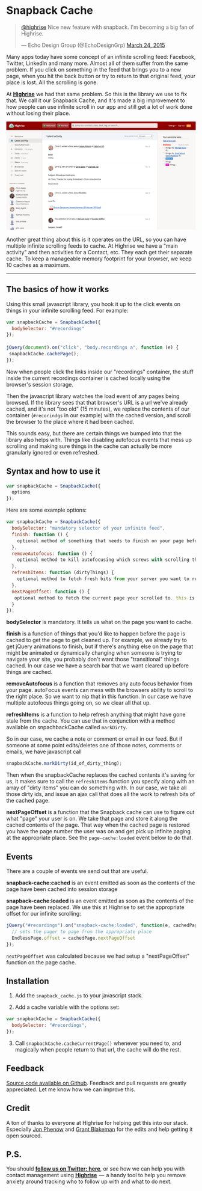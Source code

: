 Snapback Cache
===========

<blockquote class="twitter-tweet" data-lang="en"><p lang="en" dir="ltr"><a href="https://twitter.com/highrise">@highrise</a> Nice new feature with snapback. I&#39;m becoming a big fan of Highrise.</p>&mdash; Echo Design Group (@EchoDesignGrp) <a href="https://twitter.com/EchoDesignGrp/status/580408329530376192">March 24, 2015</a></blockquote>


Many apps today have some concept of an infinite scrolling feed: Facebook, Twitter, LinkedIn and many more. Almost all of them suffer from the same problem. If you click on something in the feed that brings you to a new page, when you hit the back button or try to return to that original feed, your place is lost. All the scrolling is gone. 

At [**Highrise**](http://highrisehq.com) we had that same problem. So this is the library we use to fix that. We call it our Snapback Cache, and it's made a big improvement to how people can use infinite scroll in our app and still get a lot of work done without losing their place. 

![](/demo.gif?raw=true)

Another great thing about this is it operates on the URL, so you can have multiple infinite scrolling feeds to cache. At Highrise we have a "main activity" and then activities for a Contact, etc. They each get their separate cache. To keep a manageable memory footprint for your browser, we keep 10 caches as a maximum. 

<hr/>

## The basics of how it works

Using this small javascript library, you hook it up to the click events on things in your infinite scrolling feed. For example: 

```javascript
var snapbackCache = SnapbackCache({
  bodySelector: "#recordings"
});

jQuery(document).on("click", "body.recordings a", function (e) {
 snapbackCache.cachePage();
});
```

Now when people click the links inside our "recordings" container, the stuff inside the current recordings container is cached locally using the browser's session storage. 

Then the javascript library watches the load event of any pages being browsed. If the library sees that that browser's URL is a url we've already cached, and it's not "too old" (15 minutes), we replace the contents of our container (`#recorindgs` in our example) with the cached version, and scroll the browser to the place where it had been cached. 

This sounds easy, but there are certain things we bumped into that the library also helps with. Things like disabling autofocus events that mess up scrolling and making sure things in the cache can actually be more granularly ignored or even refreshed. 


## Syntax and how to use it

```javascript
var snapbackCache = SnapbackCache({
  options
});
```

Here are some example options: 

```javascript
var snapbackCache = SnapbackCache({
  bodySelector: "mandatory selector of your infinite feed",
  finish: function () {
    optional method of something that needs to finish on your page before caching the page
  },
  removeAutofocus: function () {
    optional method to kill autofocusing which screws with scrolling the page 
  },
  refreshItems: function (dirtyThings) {
    optional method to fetch fresh bits from your server you want to replace in the cache
  },  
  nextPageOffset: function () {
   optional method to fetch the current page your scrolled to. this is so you can track what page you should scroll next. see the page-cache:loaded event. 
  }
});
```

**bodySelector** is mandatory. It tells us what on the page you want to cache. 

**finish** is a function of things that you'd like to happen before the page is cached to get the page to get cleaned up. For example, we already try to get jQuery animations to finish, but if there's anything else on the page that might be animated or dynamically changing when someone is trying to navigate your site, you probably don't want those "transitional" things cached.  In our case we have a search bar that we want cleared up before things are cached.

**removeAutofocus** is a function that removes any auto focus behavior from your page. autoFocus events can mess with the browsers ability to scroll to the right place. So we want to nip that in this function. In our case we have multiple autofocus things going on, so we clear all that up. 

**refreshItems** is a function to help refresh anything that might have gone stale from the cache. You can use that in conjunction with a method available on snpachbackCache called `markDirty`. 

So in our case, we cache a note or comment or email in our feed. But if someone at some point edits/deletes one of those notes, comments or emails, we have javascript call 

```javascript
snapbackCache.markDirty(id_of_dirty_thing); 
```

Then when the snapbackCache replaces the cached contents it's saving for us, it makes sure to call the `refreshItems` function you specify along with an array of "dirty items" you can do something with. In our case, we take all those dirty ids, and issue an ajax call that does all the work to refresh bits of the cached page. 

**nextPageOffset** is a function that the Snapback cache can use to figure out what "page" your user is on. We take that page and store it along the cached contents of the page. That way when the cached page is restored you have the page number the user was on and get pick up infinite paging at the appropriate place. See the `page-cache:loaded` event below to do that.


## Events

There are a couple of events we send out that are useful. 

**snapback-cache:cached** is an event emitted as soon as the contents of the page have been cached into session storage

**snapback-cache:loaded** is an event emitted as soon as the contents of the page have been replaced. We use this at Highrise to set the appropriate offset for our infinite scrolling: 

```javascript
jQuery("#recordings").on("snapback-cache:loaded", function(e, cachedPage) {
  // sets the pager to page from the appropriate place
  EndlessPage.offset = cachedPage.nextPageOffset
});
```

`nextPageOffset` was calculated because we had setup a "nextPageOffset" function on the page cache. 


Installation
------------

1) Add the `snapback_cache.js` to your javascript stack.
 
2) Add a cache variable with the options set: 

```javascript
var snapbackCache = SnapbackCache({
  bodySelector: "#recordings",
});
```

3) Call `snapbackCache.cacheCurrentPage()` whenever you need to, and magically when people return to that url, the cache will do the rest. 


Feedback
--------
[Source code available on Github](https://github.com/highrisehq/snapback_cache). Feedback and pull requests are greatly appreciated.  Let me know how we can improve this.

Credit
--------
A ton of thanks to everyone at Highrise for helping get this into our stack. Especially [Jon Phenow](https://github.com/jphenow) and [Grant Blakeman](https://github.com/gblakeman) for the edits and help getting it open sourced. 


P.S.
---------------
You should [**follow us on Twitter: here**](http://twitter.com/highrise), or see how we can help you with contact management using [**Highrise**](http://highrisehq.com)  —  a handy tool to help you remove anxiety around tracking who to follow up with and what to do next.
